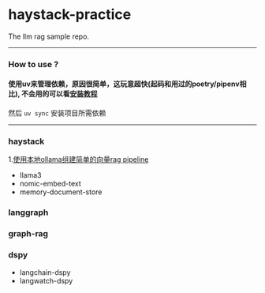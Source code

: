 # haystack-practice

The llm rag sample repo.

--------------------------

### How to use ?

#### 使用uv来管理依赖，原因很简单，这玩意超快(起码和用过的poetry/pipenv相比), 不会用的可以看[安装教程](https://github.com/astral-sh/uv?tab=readme-ov-file#installation)

然后 `uv sync` 安装项目所需依赖


--------------------------

### haystack

1.[使用本地ollama组建简单的向量rag pipeline](https://github.com/ponytailer/llm-rag-sapmle/blob/main/haysatack_rag_pipeline)

- llama3
- nomic-embed-text
- memory-document-store

### langgraph

### graph-rag

### dspy

- langchain-dspy
- langwatch-dspy

